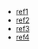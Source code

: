 - [ref1](https://www.youtube.com/watch?v=jzX2fOaf67w&t=136s)
- [ref2](https://www.youtube.com/watch?v=pfDH1ccmOZ0&t=73s)
- [ref3](https://www.youtube.com/watch?v=k_AayjGwCr0&t=125s)
- [ref4](https://www.youtube.com/watch?v=-5DXuvsDyRw)
